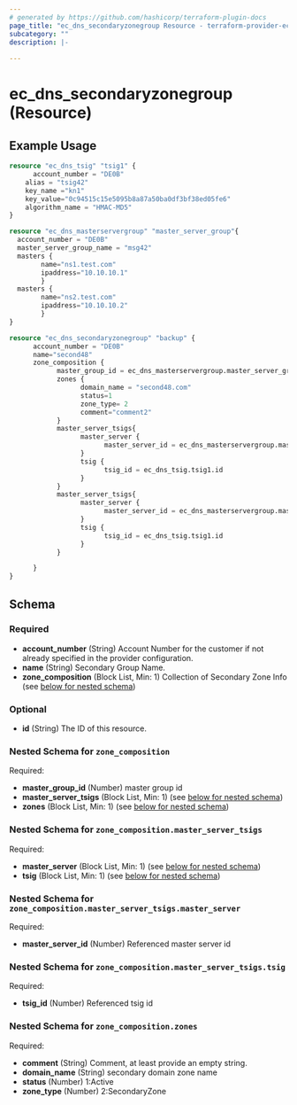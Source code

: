 ```yaml
---
# generated by https://github.com/hashicorp/terraform-plugin-docs
page_title: "ec_dns_secondaryzonegroup Resource - terraform-provider-ec"
subcategory: ""
description: |-
  
---
```


# ec_dns_secondaryzonegroup (Resource)



## Example Usage

```terraform
resource "ec_dns_tsig" "tsig1" {
      account_number = "DE0B"
	alias = "tsig42"
	key_name ="kn1"
	key_value="0c94515c15e5095b8a87a50ba0df3bf38ed05fe6"
	algorithm_name = "HMAC-MD5"
}

resource "ec_dns_masterservergroup" "master_server_group"{
  account_number = "DE0B"
  master_server_group_name = "msg42"
  masters {
        name="ns1.test.com"
        ipaddress="10.10.10.1"
        }
  masters {
        name="ns2.test.com"
        ipaddress="10.10.10.2"
        }
}

resource "ec_dns_secondaryzonegroup" "backup" {
      account_number = "DE0B"
      name="second48"
      zone_composition {
            master_group_id = ec_dns_masterservergroup.master_server_group.id
            zones {
                  domain_name = "second48.com"
                  status=1
                  zone_type= 2
                  comment="comment2"
            }
            master_server_tsigs{
                  master_server {
                        master_server_id = ec_dns_masterservergroup.master_server_group.masters[0].id
                  }
                  tsig {
                        tsig_id = ec_dns_tsig.tsig1.id
                  }
            }
            master_server_tsigs{
                  master_server {
                        master_server_id = ec_dns_masterservergroup.master_server_group.masters[1].id
                  }
                  tsig {
                        tsig_id = ec_dns_tsig.tsig1.id
                  }
            }

      }
}
```

<!-- schema generated by tfplugindocs -->
## Schema

### Required

- **account_number** (String) Account Number for the customer if not already specified in the provider configuration.
- **name** (String) Secondary Group Name.
- **zone_composition** (Block List, Min: 1) Collection of Secondary Zone Info (see [below for nested schema](#nestedblock--zone_composition))

### Optional

- **id** (String) The ID of this resource.

<a id="nestedblock--zone_composition"></a>
### Nested Schema for `zone_composition`

Required:

- **master_group_id** (Number) master group id
- **master_server_tsigs** (Block List, Min: 1) (see [below for nested schema](#nestedblock--zone_composition--master_server_tsigs))
- **zones** (Block List, Min: 1) (see [below for nested schema](#nestedblock--zone_composition--zones))

<a id="nestedblock--zone_composition--master_server_tsigs"></a>
### Nested Schema for `zone_composition.master_server_tsigs`

Required:

- **master_server** (Block List, Min: 1) (see [below for nested schema](#nestedblock--zone_composition--master_server_tsigs--master_server))
- **tsig** (Block List, Min: 1) (see [below for nested schema](#nestedblock--zone_composition--master_server_tsigs--tsig))

<a id="nestedblock--zone_composition--master_server_tsigs--master_server"></a>
### Nested Schema for `zone_composition.master_server_tsigs.master_server`

Required:

- **master_server_id** (Number) Referenced master server id


<a id="nestedblock--zone_composition--master_server_tsigs--tsig"></a>
### Nested Schema for `zone_composition.master_server_tsigs.tsig`

Required:

- **tsig_id** (Number) Referenced tsig id



<a id="nestedblock--zone_composition--zones"></a>
### Nested Schema for `zone_composition.zones`

Required:

- **comment** (String) Comment, at least provide an empty string.
- **domain_name** (String) secondary domain zone name
- **status** (Number) 1:Active
- **zone_type** (Number) 2:SecondaryZone


